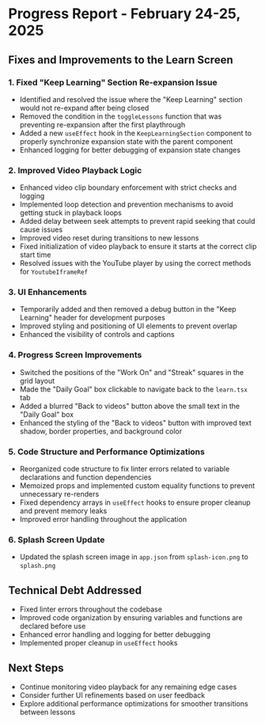 # Progress Report - February 24-25, 2025

## Fixes and Improvements to the Learn Screen

### 1. Fixed "Keep Learning" Section Re-expansion Issue
- Identified and resolved the issue where the "Keep Learning" section would not re-expand after being closed
- Removed the condition in the `toggleLessons` function that was preventing re-expansion after the first playthrough
- Added a new `useEffect` hook in the `KeepLearningSection` component to properly synchronize expansion state with the parent component
- Enhanced logging for better debugging of expansion state changes

### 2. Improved Video Playback Logic
- Enhanced video clip boundary enforcement with strict checks and logging
- Implemented loop detection and prevention mechanisms to avoid getting stuck in playback loops
- Added delay between seek attempts to prevent rapid seeking that could cause issues
- Improved video reset during transitions to new lessons
- Fixed initialization of video playback to ensure it starts at the correct clip start time
- Resolved issues with the YouTube player by using the correct methods for `YoutubeIframeRef`

### 3. UI Enhancements
- Temporarily added and then removed a debug button in the "Keep Learning" header for development purposes
- Improved styling and positioning of UI elements to prevent overlap
- Enhanced the visibility of controls and captions

### 4. Progress Screen Improvements
- Switched the positions of the "Work On" and "Streak" squares in the grid layout
- Made the "Daily Goal" box clickable to navigate back to the `learn.tsx` tab
- Added a blurred "Back to videos" button above the small text in the "Daily Goal" box
- Enhanced the styling of the "Back to videos" button with improved text shadow, border properties, and background color

### 5. Code Structure and Performance Optimizations
- Reorganized code structure to fix linter errors related to variable declarations and function dependencies
- Memoized props and implemented custom equality functions to prevent unnecessary re-renders
- Fixed dependency arrays in `useEffect` hooks to ensure proper cleanup and prevent memory leaks
- Improved error handling throughout the application

### 6. Splash Screen Update
- Updated the splash screen image in `app.json` from `splash-icon.png` to `splash.png`

## Technical Debt Addressed
- Fixed linter errors throughout the codebase
- Improved code organization by ensuring variables and functions are declared before use
- Enhanced error handling and logging for better debugging
- Implemented proper cleanup in `useEffect` hooks

## Next Steps
- Continue monitoring video playback for any remaining edge cases
- Consider further UI refinements based on user feedback
- Explore additional performance optimizations for smoother transitions between lessons 